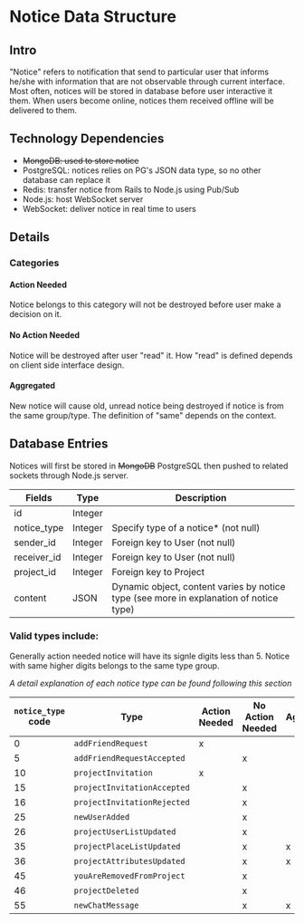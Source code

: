 # Notice Data Structure

## Intro

"Notice" refers to notification that send to particular user that informs he/she with information that are not observable through current interface. Most often, notices will be stored in database before user interactive it them. When users become online, notices them received offline will be delivered to them.

## Technology Dependencies

* ~~MongoDB: used to store notice~~
* PostgreSQL: notices relies on PG's JSON data type, so no other database can replace it
* Redis: transfer notice from Rails to Node.js using Pub/Sub
* Node.js: host WebSocket server
* WebSocket: deliver notice in real time to users

## Details

### Categories

#### Action Needed

Notice belongs to this category will not be destroyed before user make a decision on it.

#### No Action Needed

Notice will be destroyed after user "read" it. How "read" is defined depends on client side interface design.

#### Aggregated

New notice will cause old, unread notice being destroyed if notice is from the same group/type. The definition of "same" depends on the context.

## Database Entries

Notices will first be stored in ~~MongoDB~~ PostgreSQL then pushed to related sockets through Node.js server.

Fields       | Type    | Description
------       | ----    | -----------
id           | Integer |
notice_type  | Integer | Specify type of a notice* (not null)
sender_id    | Integer | Foreign key to User (not null)
receiver_id  | Integer | Foreign key to User (not null)
project_id   | Integer | Foreign key to Project
content      | JSON    | Dynamic object, content varies by notice type (see more in explanation of notice type)

### Valid types include:

Generally action needed notice will have its signle digits less than 5. Notice with same higher digits belongs to the same type group.

_A detail explanation of each notice type can be found following this section_

`notice_type` code | Type                        | Action Needed | No Action Needed | Aggregated | `project_id` required
------------------ | ----                        | ------------- | ---------------- | ---------- | ---------------------
0                  | `addFriendRequest`          | x             |                  |            |
5                  | `addFriendRequestAccepted`  |               | x                |            |
10                 | `projectInvitation`         | x             |                  |            | x
15                 | `projectInvitationAccepted` |               | x                |            | x
16                 | `projectInvitationRejected` |               | x                |            | x
25                 | `newUserAdded`              |               | x                |            | x
26                 | `projectUserListUpdated`    |               | x                |            | x
35                 | `projectPlaceListUpdated`   |               | x                | x          | x
36                 | `projectAttributesUpdated`  |               | x                | x          | x
45                 | `youAreRemovedFromProject`  |               | x                |            | x
46                 | `projectDeleted`            |               | x                |            |
55                 | `newChatMessage`            |               | x                | x          | x
